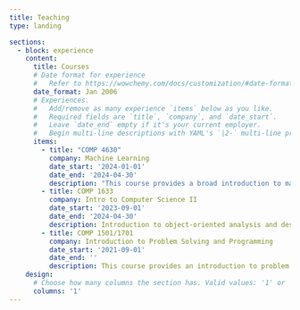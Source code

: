 ```yaml
---
title: Teaching
type: landing

sections:
  - block: experience
    content:
      title: Courses
      # Date format for experience
      #   Refer to https://wowchemy.com/docs/customization/#date-format
      date_format: Jan 2006
      # Experiences.
      #   Add/remove as many experience `items` below as you like.
      #   Required fields are `title`, `company`, and `date_start`.
      #   Leave `date_end` empty if it's your current employer.
      #   Begin multi-line descriptions with YAML's `|2-` multi-line prefix.
      items:
        - title: "COMP 4630"
          company: Machine Learning
          date_start: '2024-01-01'
          date_end: '2024-04-30'
          description: "This course provides a broad introduction to machine learning. Topics include supervised learning, unsupervised learning, neural networks and reinforcement learning. This course will also discuss recent applications of machine learning such as robotics, data mining, autonomous navigation, speech recognition, and text and web processing."
        - title: COMP 1633
          company: Intro to Computer Science II
          date_start: '2023-09-01'
          date_end: '2024-04-30'
          description: Introduction to object-oriented analysis and design, programming using an object-oriented language, and implementation of linked data structures. Issues of modularity, software design, and programming style will be emphasized.
        - title: COMP 1501/1701
          company: Introduction to Problem Solving and Programming
          date_start: '2021-09-01'
          date_end: ''
          description: This course provides an introduction to problem solving in the context of computer programming. The course emphasizes fundamental algorithmic solutions and implementation of those solutions using a practical programming language. Topics include data representation, program control, file handling and elementary data structures.
    design:
      # Choose how many columns the section has. Valid values: '1' or '2'.
      columns: '1'
---
```

